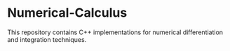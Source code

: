 # Numerical-Calculus
This repository contains C++ implementations for numerical differentiation and integration techniques. 
